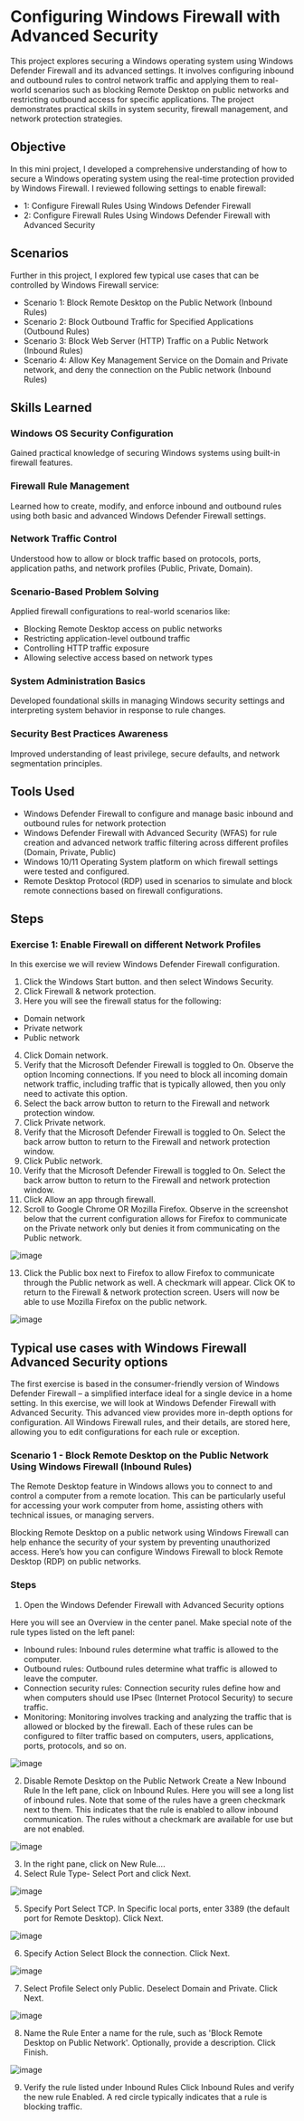 # Configuring Windows Firewall with Advanced Security
This project explores securing a Windows operating system using Windows Defender Firewall and its advanced settings. It involves configuring inbound and outbound rules to control network traffic and applying them to real-world scenarios such as blocking Remote Desktop on public networks and restricting outbound access for specific applications. The project demonstrates practical skills in system security, firewall management, and network protection strategies.

## Objective

In this mini project, I developed a comprehensive understanding of how to secure a Windows operating system using the real-time protection provided by Windows Firewall.
I reviewed following settings to enable firewall:

- 1: Configure Firewall Rules Using Windows Defender Firewall
- 2: Configure Firewall Rules Using Windows Defender Firewall with Advanced Security

## Scenarios

Further in this project, I explored few typical use cases that can be controlled by Windows Firewall service:

- Scenario 1: Block Remote Desktop on the Public Network (Inbound Rules)
- Scenario 2: Block Outbound Traffic for Specified Applications (Outbound Rules)
- Scenario 3: Block Web Server (HTTP) Traffic on a Public Network (Inbound Rules)
- Scenario 4: Allow Key Management Service on the Domain and Private network, and deny the connection on the Public network (Inbound Rules)

## Skills Learned

### Windows OS Security Configuration
Gained practical knowledge of securing Windows systems using built-in firewall features.

### Firewall Rule Management
Learned how to create, modify, and enforce inbound and outbound rules using both basic and advanced Windows Defender Firewall settings.

### Network Traffic Control
Understood how to allow or block traffic based on protocols, ports, application paths, and network profiles (Public, Private, Domain).

### Scenario-Based Problem Solving
Applied firewall configurations to real-world scenarios like:
- Blocking Remote Desktop access on public networks
- Restricting application-level outbound traffic
- Controlling HTTP traffic exposure
- Allowing selective access based on network types

### System Administration Basics
Developed foundational skills in managing Windows security settings and interpreting system behavior in response to rule changes.

### Security Best Practices Awareness
Improved understanding of least privilege, secure defaults, and network segmentation principles.

## Tools Used

- Windows Defender Firewall to configure and manage basic inbound and outbound rules for network protection
- Windows Defender Firewall with Advanced Security (WFAS) for rule creation and advanced network traffic filtering across different profiles (Domain, Private, Public)
- Windows 10/11 Operating System platform on which firewall settings were tested and configured.
- Remote Desktop Protocol (RDP) used in scenarios to simulate and block remote connections based on firewall configurations.

## Steps 

### Exercise 1: Enable Firewall on different Network Profiles

In this exercise we will review Windows Defender Firewall configuration.

1. Click the Windows Start button. and then select Windows Security.
2. Click Firewall & network protection.
3. Here you will see the firewall status for the following:
- Domain network
- Private network
- Public network
4. Click Domain network.
5. Verify that the Microsoft Defender Firewall is toggled to On.
Observe the option Incoming connections. If you need to block all incoming domain network traffic, including traffic that is typically allowed, then you only need to activate this option.
6. Select the back arrow button to return to the Firewall and network protection window.
7. Click Private network.
8. Verify that the Microsoft Defender Firewall is toggled to On.
Select the back arrow button to return to the Firewall and network protection window.
9. Click Public network.
10. Verify that the Microsoft Defender Firewall is toggled to On.
Select the back arrow button to return to the Firewall and network protection window.
11. Click Allow an app through firewall.
12. Scroll to Google Chrome OR Mozilla Firefox. Observe in the screenshot below that the current configuration allows for Firefox to communicate on the Private network only but denies it from communicating on the Public network.
  
![image](https://github.com/user-attachments/assets/1c01b295-f65a-4624-9590-0b406f177eb7)

13. Click the Public box next to Firefox to allow Firefox to communicate through the Public network as well. A checkmark will appear. Click OK to return to the Firewall & network protection screen. Users will now be able to use Mozilla Firefox on the public network.

![image](https://github.com/user-attachments/assets/bb8dd117-7fd1-4eb0-8203-4f560f01419b)

## Typical use cases with Windows Firewall Advanced Security options

The first exercise is based in the consumer-friendly version of Windows Defender Firewall – a simplified interface ideal for a single device in a home setting. In this exercise, we will look at Windows Defender Firewall with Advanced Security. This advanced view provides more in-depth options for configuration. All Windows Firewall rules, and their details, are stored here, allowing you to edit configurations for each rule or exception.

### Scenario 1 - Block Remote Desktop on the Public Network Using Windows Firewall (Inbound Rules)

The Remote Desktop feature in Windows allows you to connect to and control a computer from a remote location. This can be particularly useful for accessing your work computer from home, assisting others with technical issues, or managing servers.

Blocking Remote Desktop on a public network using Windows Firewall can help enhance the security of your system by preventing unauthorized access. Here’s how you can configure Windows Firewall to block Remote Desktop (RDP) on public networks.

### Steps

1. Open the Windows Defender Firewall with Advanced Security options

Here you will see an Overview in the center panel. Make special note of the rule types listed on the left panel:
- Inbound rules: Inbound rules determine what traffic is allowed to the computer.
- Outbound rules: Outbound rules determine what traffic is allowed to leave the computer.
- Connection security rules: Connection security rules define how and when computers should use IPsec (Internet Protocol Security) to secure traffic.
- Monitoring: Monitoring involves tracking and analyzing the traffic that is allowed or blocked by the firewall.
Each of these rules can be configured to filter traffic based on computers, users, applications, ports, protocols, and so on.

![image](https://github.com/user-attachments/assets/b93cc6e5-774d-4425-8fbd-24578ea638a1)

2. Disable Remote Desktop on the Public Network
Create a New Inbound Rule
     In the left pane, click on Inbound Rules.
     Here you will see a long list of inbound rules. Note that some of the rules have a green checkmark next to them. This indicates that the rule is enabled to allow 
     inbound communication. The rules without a checkmark are available for use but are not enabled.

![image](https://github.com/user-attachments/assets/bf91546f-9474-4742-a78a-5647b72b3af5)

3. In the right pane, click on New Rule….
4. Select Rule Type- Select Port and click Next.

![image](https://github.com/user-attachments/assets/3ec0cb3e-b2ad-4e05-be30-fa9eaf8e1dbd)

5. Specify Port
     Select TCP.
     In Specific local ports, enter 3389 (the default port for Remote Desktop).
     Click Next.

![image](https://github.com/user-attachments/assets/12fce46e-7860-41e9-89d1-59fdbadc0b7d)

6. Specify Action
     Select Block the connection.
     Click Next.

![image](https://github.com/user-attachments/assets/5a78f4a1-eeae-4af4-a7d7-943b0264e933)

7. Select Profile
     Select only Public.
     Deselect Domain and Private.
     Click Next.

![image](https://github.com/user-attachments/assets/79399e09-2764-425b-b55f-814bd8c347d2)

8. Name the Rule
     Enter a name for the rule, such as 'Block Remote Desktop on Public Network'.
     Optionally, provide a description.
     Click Finish.

![image](https://github.com/user-attachments/assets/e1a7a684-d141-4e0c-b51b-8e8179b80ac8)

9. Verify the rule listed under Inbound Rules
     Click Inbound Rules and verify the new rule Enabled. A red circle typically indicates that a rule is blocking traffic.














